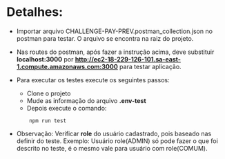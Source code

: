Detalhes:
==========

- Importar arquivo CHALLENGE-PAY-PREV.postman_collection.json no postman para testar. O arquivo se encontra na raiz do projeto.

- Nas routes do postman, após fazer a instrução acima, deve substituir **localhost:3000** por **http://ec2-18-229-126-101.sa-east-1.compute.amazonaws.com:3000** para testar aplicação.

- Para executar os testes execute os seguintes passos:
   - Clone o projeto
   - Mude as informação do arquivo **.env-test**
   - Depois execute o comando: 
    ```
        npm run test
    ```

- Observação: Verificar **role** do usuário cadastrado, pois baseado nas definir do teste.
Exemplo: Usuário role(ADMIN) só pode fazer o que foi descrito no teste, é o mesmo vale para usuário com role(COMUM).